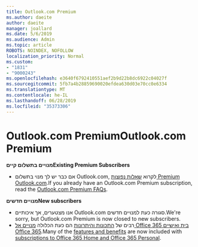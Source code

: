 ```yaml
---
title: Outlook.com Premium
ms.author: daeite
author: daeite
manager: joallard
ms.date: 5/6/2019
ms.audience: Admin
ms.topic: article
ROBOTS: NOINDEX, NOFOLLOW
localization_priority: Normal
ms.custom:
- "1831"
- "9000243"
ms.openlocfilehash: e3640f6792410551aef2b9d22b8dc6922c04027f
ms.sourcegitcommit: 5fb7a4b28859690020efdea630d03e70cc0e6334
ms.translationtype: MT
ms.contentlocale: he-IL
ms.lasthandoff: 06/28/2019
ms.locfileid: "35373306"
---
```

# <a name="outlookcom-premium"></a><span data-ttu-id="63672-102">Outlook.com Premium</span><span class="sxs-lookup"><span data-stu-id="63672-102">Outlook.com Premium</span></span>

<span data-ttu-id="63672-103">**מנויים בתשלום קיים**</span><span class="sxs-lookup"><span data-stu-id="63672-103">**Existing Premium Subscribers**</span></span>

- <span data-ttu-id="63672-104">אם כבר יש לך מנוי בתשלום Outlook.com, לקרוא [שאלות נפוצות Premium Outlook.com](https://support.office.com/article/cd5f03f6-1407-456a-9410-f8f24804746b).</span><span class="sxs-lookup"><span data-stu-id="63672-104">If you already have an Outlook.com Premium subscription, read the [Outlook.com Premium FAQs](https://support.office.com/article/cd5f03f6-1407-456a-9410-f8f24804746b).</span></span>

<span data-ttu-id="63672-105">**מנויים חדשים**</span><span class="sxs-lookup"><span data-stu-id="63672-105">**New subscribers**</span></span>

- <span data-ttu-id="63672-106">אנו מצטערים, אך איכותיים Outlook.com סגורה כעת למנויים חדשים.</span><span class="sxs-lookup"><span data-stu-id="63672-106">We're sorry, but Outlook.com Premium is now closed to new subscribers.</span></span>
- <span data-ttu-id="63672-107">רבים של [התכונות והיתרונות](https://support.office.com/article/78c6089c-7faf-44f5-82e2-efa9ebb921d2) הם כעת הכלולה [מנויים אל Office 365 בית ואישיים Office 365](https://go.microsoft.com/fwlink/?linkid=2017122).</span><span class="sxs-lookup"><span data-stu-id="63672-107">Many of the [features and benefits](https://support.office.com/article/78c6089c-7faf-44f5-82e2-efa9ebb921d2) are now included with [subscriptions to Office 365 Home and Office 365 Personal](https://go.microsoft.com/fwlink/?linkid=2017122).</span></span>